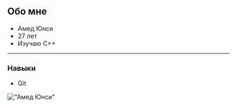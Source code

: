 ## Обо мне

- Амед Юнси
- 27 лет
- Изучаю C++

---

### Навыки

- Git

!["Амед Юнси"](https://avatars.githubusercontent.com/u/28997340)